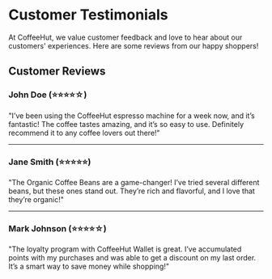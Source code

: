 # Customer Testimonials

At CoffeeHut, we value customer feedback and love to hear about our customers' experiences. Here are some reviews from our happy shoppers!

## Customer Reviews

### John Doe (⭐⭐⭐⭐☆)
"I’ve been using the CoffeeHut espresso machine for a week now, and it’s fantastic! The coffee tastes amazing, and it’s so easy to use. Definitely recommend it to any coffee lovers out there!"

---

### Jane Smith (⭐⭐⭐⭐⭐)
"The Organic Coffee Beans are a game-changer! I’ve tried several different beans, but these ones stand out. They’re rich and flavorful, and I love that they’re organic!"

---

### Mark Johnson (⭐⭐⭐⭐☆)
"The loyalty program with CoffeeHut Wallet is great. I’ve accumulated points with my purchases and was able to get a discount on my last order. It’s a smart way to save money while shopping!"
